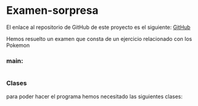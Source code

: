 # Examen-sorpresa


El enlace al repositorio de GitHub de este proyecto es el siguiente: [GitHub](https://github.com/jzazooro/Examen-sorpresa.git)

Hemos resuelto un examen que consta de un ejercicio relacionado con los Pokemon

### main:
```

```

### Clases
para poder hacer el programa hemos necesitado las siguientes clases:
